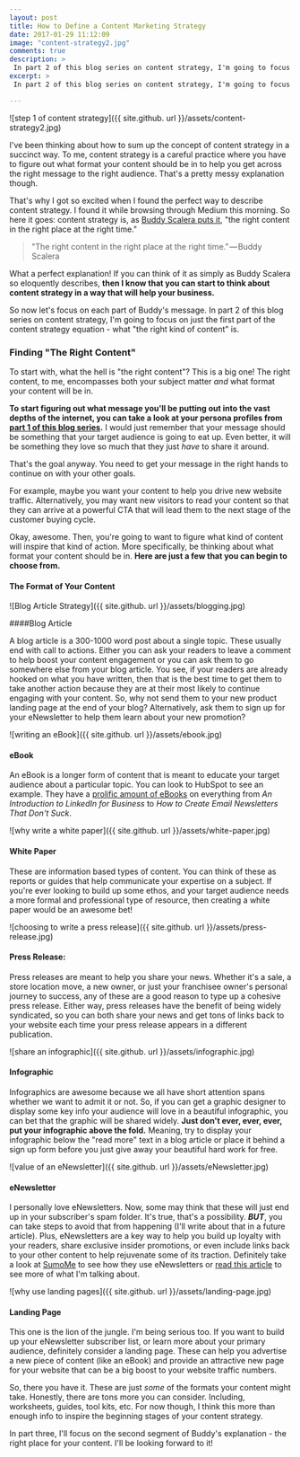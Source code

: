 ```yaml
---
layout: post
title: How to Define a Content Marketing Strategy
date: 2017-01-29 11:12:09
image: "content-strategy2.jpg"
comments: true
description: >
 In part 2 of this blog series on content strategy, I'm going to focus on just the first part of the content strategy equation - what "the right kind of content" is.
excerpt: >
 In part 2 of this blog series on content strategy, I'm going to focus on just the first part of the content strategy equation - what "the right kind of content" is.

---
```


![step 1 of content strategy]({{ site.github. url }}/assets/content-strategy2.jpg)

I've been thinking about how to sum up the concept of content strategy in a succinct way. To me, content strategy is a careful practice where you have to figure out what format your content should be in to help you get across the right message to the right audience. That's a pretty messy explanation though.

That's why I got so excited when I found the perfect way to describe content strategy. I found it while browsing through Medium this morning. So here it goes: content strategy is, as [Buddy Scalera puts it](https://medium.com/antics-in-semantics/content-strategy-in-their-words-689487ade149#.iku4ysae1), "the right content in the right place at the right time."

> "The right content in the right place at the right time." — Buddy Scalera

What a perfect explanation! If you can think of it as simply as Buddy Scalera so eloquently describes, **then I know that you can start to think about content strategy in a way that will help your business.**

So now let's focus on each part of Buddy's message. In part 2 of this blog series on content strategy, I'm going to focus on just the first part of the content strategy equation - what "the right kind of content" is.

### Finding "The Right Content"
To start with, what the hell is "the right content"? This is a big one! The right content, to me, encompasses both your subject matter *and* what format your content will be in.

**To start figuring out what message you'll be putting out into the vast depths of the internet, you can take a look at your persona profiles from [part 1 of this blog series](https://ktagilbert.github.io/katalog//2017/01/26/content-marketing-strategy-part1.html).** I would just remember that your message should be something that your target audience is going to eat up. Even better, it will be something they love so much that they just *have* to share it around.

That's the goal anyway. You need to get your message in the right hands to continue on with your other goals.

For example, maybe you want your content to help you drive new website traffic. Alternatively, you may want new visitors to read your content so that they can arrive at a powerful CTA that will lead them to the next stage of the customer buying cycle.

Okay, awesome. Then, you're going to want to figure what kind of content will inspire that kind of action. More specifically, be thinking about what format your content should be in. **Here are just a few that you can begin to choose from.**

#### The Format of Your Content

![Blog Article Strategy]({{ site.github. url }}/assets/blogging.jpg)

####Blog Article

A blog article is a 300-1000 word post about a single topic. These usually end with call to actions. Either you can ask your readers to leave a comment to help boost your content engagement or you can ask them to go somewhere else from your blog article. You see, if your readers are already hooked on what you have written, then that is the best time to get them to take another action because they are at their most likely to continue engaging with your content. So, why not send them to your new product landing page at the end of your blog? Alternatively, ask them to sign up for your eNewsletter to help them learn about your new promotion?

![writing an eBook]({{ site.github. url }}/assets/ebook.jpg)


#### eBook
An eBook is a longer form of content that is meant to educate your target audience about a particular topic. You can look to HubSpot to see an example. They have a [prolific amount of eBooks](https://library.hubspot.com/ebook) on everything from  *An Introduction to LinkedIn for Business* to *How to Create Email Newsletters That Don't Suck*.

![why write a white paper]({{ site.github. url }}/assets/white-paper.jpg)

#### White Paper
These are information based types of content. You can think of these as reports or guides that help communicate your expertise on a subject. If you're ever looking to build up some ethos, and your target audience needs a more formal and professional type of resource, then creating a white paper would be an awesome bet!

![choosing to write a press release]({{ site.github. url }}/assets/press-release.jpg)

#### Press Release:
Press releases are meant to help you share your news. Whether it's a sale, a store location move, a new owner, or just your franchisee owner's personal journey to success, any of these are a good reason to type up a cohesive press release. Either way, press releases have the benefit of being widely syndicated, so you can both share your news and get tons of links back to your website each time your press release appears in a different publication.

![share an infographic]({{ site.github. url }}/assets/infographic.jpg)

#### Infographic
Infographics are awesome because we all have short attention spans whether we want to admit it or not. So, if you can get a graphic designer to display some key info your audience will love in a beautiful infographic, you can bet that the graphic will be shared widely. **Just don't ever, ever, ever, put your infographic above the fold.** Meaning, try to display your infographic below the "read more" text in a blog article or place it behind a sign up form before you just give away your beautiful hard work for free.

![value of an eNewsletter]({{ site.github. url }}/assets/eNewsletter.jpg)

#### eNewsletter
I personally love eNewsletters. Now, some may think that these will just end up in your subscriber's spam folder. It's true, that's a possibility. ***BUT***, you can take steps to avoid that from happening (I'll write about that in a future article). Plus, eNewsletters are a key way to help you build up loyalty with your readers, share exclusive insider promotions, or even include links back to your other content to help rejuvenate some of its traction. Definitely take a look at [SumoMe](https://sumome.com/) to see how they use eNewsletters or [read this article](https://blog.hubspot.com/marketing/lead-nurturing-email-examples#sm.0001fkt4aa1682fkvsvj5homahm9h) to see more of what I'm talking about.

![why use landing pages]({{ site.github. url }}/assets/landing-page.jpg)

#### Landing Page
This one is the lion of the jungle. I'm being serious too. If you want to build up your eNewsletter subscriber list, or learn more about your primary audience, definitely consider a landing page. These can help you advertise a new piece of content (like an eBook) and provide an attractive new page for your website that can be a big boost to your website traffic numbers.


So, there you have it. These are just *some* of the formats your content might take. Honestly, there are tons more you can consider. Including, worksheets, guides, tool kits, etc. For now though, I think this more than enough info to inspire the beginning stages of your content strategy.

In part three, I'll focus on the second segment of Buddy's explanation - the right place for your content. I'll be looking forward to it!
